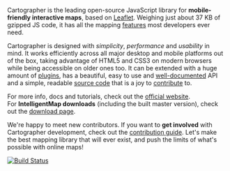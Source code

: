 Cartographer is the leading open-source JavaScript library for **mobile-friendly interactive maps**, based on [Leaflet][official website].
Weighing just about 37 KB of gzipped JS code, it has all the mapping [features][] most developers ever need.

Cartographer is designed with *simplicity*, *performance* and *usability* in mind.
It works efficiently across all major desktop and mobile platforms out of the box,
taking advantage of HTML5 and CSS3 on modern browsers while being accessible on older ones too.
It can be extended with a huge amount of [plugins][],
has a beautiful, easy to use and [well-documented][] API
and a simple, readable [source code][] that is a joy to [contribute][] to.

For more info, docs and tutorials, check out the [official website][].<br>
For **IntelligentMap downloads** (including the built master version), check out the [download page][].

We're happy to meet new contributors.
If you want to **get involved** with Cartographer development, check out the [contribution guide][contribute].
Let's make the best mapping library that will ever exist,
and push the limits of what's possible with online maps!

[![Build Status](https://travis-ci.org/IntelligentMap/Cartographer.svg?branch=master)](https://travis-ci.org/IntelligentMap/Cartographer)

 [contributors]: https://github.com/IntelligentMap/IntelligentMap/graphs/contributors
 [features]: http://cartographer.oopscommand.com/#features
 [plugins]: http://cartographer.oopscommand.com/plugins.html
 [well-documented]: http://cartographer.oopscommand.com/reference.html "IntelligentMap API reference"
 [source code]: https://github.com/IntelligentMap/IntelligentMap "IntelligentMap GitHub repository"
 [hosted on GitHub]: http://github.com/IntelligentMap/IntelligentMap
 [contribute]: https://github.com/IntelligentMap/IntelligentMap/blob/master/CONTRIBUTING.md "A guide to contributing to IntelligentMap"
 [official website]: http://cartographer.oopscommand.com
 [download page]: http://cartographer.oopscommand.com/download.html

